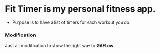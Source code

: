 # Fit Timer is my personal fitness app.

* Purpose is to have a list of timers for each workout you do.

### Modification
Just an modification to show the right way to  **GitFLow**